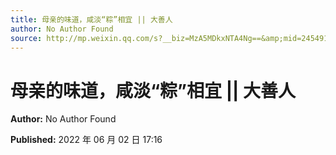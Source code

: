 ```yaml
---
title: 母亲的味道，咸淡“粽”相宜 || 大善人
author: No Author Found
source: http://mp.weixin.qq.com/s?__biz=MzA5MDkxNTA4Ng==&amp;mid=2454912298&amp;idx=1&amp;sn=402725bba906153cd07453dd9e2b5cff&amp;chksm=87a2354bb0d5bc5d2208e68c9aa3201af11f95790ae693c55b454df0d31916275738828abdc8#rd
---
```


# 母亲的味道，咸淡“粽”相宜 || 大善人

**Author:** No Author Found

**Published:** 2022 年 06 月 02 日 17:16
